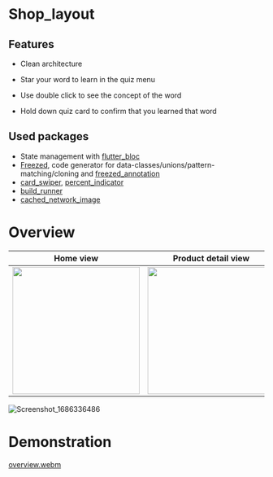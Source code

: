 # Shop_layout

## Features
- Clean architecture

- Star your word to learn in the quiz menu
- Use double click to see the concept of the word
- Hold down quiz card to confirm that you learned that word

## Used packages
- State management with [flutter_bloc](https://pub.dev/packages/flutter_bloc)
- [Freezed](https://pub.dev/packages/freezed), code generator for data-classes/unions/pattern-matching/cloning and [freezed_annotation](https://pub.dev/packages/freezed_annotation)
- [card_swiper](https://pub.dev/packages/card_swiper), [percent_indicator](https://pub.dev/packages/percent_indicator)
- [build_runner](https://pub.dev/packages/build_runner)
- [cached_network_image](https://pub.dev/packages/cached_network_image)

# Overview
| Home view | Product detail view | User Cart | Filter option |
|-----------|---------------|-------------|----------------|
|<img src="https://github.com/rel1nce/shop_layout/assets/101862863/7103903a-903f-4e74-875e-94b078d9176c.png" width="250">|<img src="https://github.com/rel1nce/shop_layout/assets/101862863/c87f8e3d-14d8-4495-94e1-b47cce3507e9.png" width="250">|<img src="https://github.com/rel1nce/shop_layout/assets/101862863/734d05e4-8104-4fb1-8470-30fd830aca31.png" width="250">|<img src="https://github.com/rel1nce/shop_layout/assets/101862863/734d05e4-8104-4fb1-8470-30fd830aca31.png" width="250">|<img src="https://github.com/rel1nce/shop_layout/assets/101862863/290fd725-feaa-4698-a154-b03e012e174d.png" width="250">
![Screenshot_1686336486]()

# Demonstration
[overview.webm](https://github.com/rel1nce/shop_layout/assets/101862863/954aea73-f34e-49fd-9f64-ae86c59916cd)
